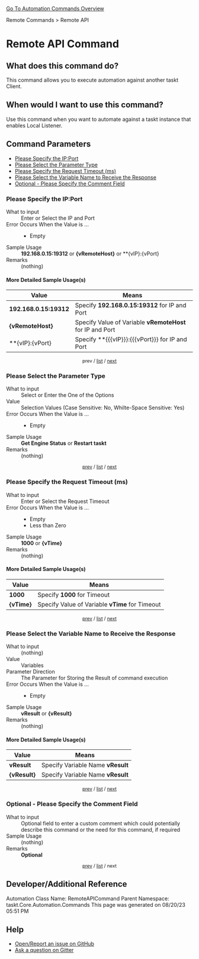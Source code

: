 <!--TITLE: Remote API Command -->
<!-- SUBTITLE: a command in the Remote Commands group. -->
[Go To Automation Commands Overview](/automation-commands.md)


Remote Commands &gt; Remote API


# Remote API Command


## What does this command do?
This command allows you to execute automation against another taskt Client.


## When would I want to use this command?
Use this command when you want to automate against a taskt instance that enables Local Listener.


<a id="param_list"></a>
## Command Parameters
- [Please Specify the IP:Port](#param_0)
- [Please Select the Parameter Type](#param_1)
- [Please Specify the Request Timeout (ms)](#param_2)
- [Please Select the Variable Name to Receive the Response](#param_3)
- [Optional - Please Specify the Comment Field](#param_4)


<a id="param_0"></a>
### Please Specify the IP:Port


<dl>
<dt>What to input</dt><dd>Enter or Select the IP and Port</dd>
<dt>Error Occurs When the Value is ...</dt><dd><ul>
<li>Empty</li>
</ul></dd>
<dt>Sample Usage</dt><dd><strong>192.168.0.15:19312</strong> or <strong>{vRemoteHost}</strong> or **{vIP}:{vPort}</dd>
<dt>Remarks</dt><dd>(nothing)</dd>
</dl>




#### More Detailed Sample Usage(s)
| Value | Means |
|---|---|
| <strong>192.168.0.15:19312</strong> | Specify **192.168.0.15:19312** for IP and Port |
| <strong>{vRemoteHost}</strong> | Specify Value of Variable **vRemoteHost** for IP and Port |
| **{vIP}:{vPort} | Specify **{{{vIP}}}:{{{vPort}}} for IP and Port |


<div style="font-size: 90%; text-align: center">


prev / [list](#param_list) / [next](#param_1)


</div>


<a id="param_1"></a>
### Please Select the Parameter Type


<dl>
<dt>What to input</dt><dd>Select or Enter the One of the Options</dd>
<dt>Value</dt><dd>Selection Values (Case Sensitive: No, Whilte-Space Sensitive: Yes)</dd>
<dt>Error Occurs When the Value is ...</dt><dd><ul>
<li>Empty</li>
</ul></dd>
<dt>Sample Usage</dt><dd><strong>Get Engine Status</strong> or  <strong>Restart taskt</strong></dd>
<dt>Remarks</dt><dd>(nothing)</dd>
</dl>




<div style="font-size: 90%; text-align: center">


[prev](#param_1) / [list](#param_list) / [next](#param_2)


</div>


<a id="param_2"></a>
### Please Specify the Request Timeout (ms)


<dl>
<dt>What to input</dt><dd>Enter or Select the Request Timeout</dd>
<dt>Error Occurs When the Value is ...</dt><dd><ul>
<li>Empty</li>
<li>Less than Zero</li>
</ul></dd>
<dt>Sample Usage</dt><dd><strong>1000</strong> or <strong>{vTime}</strong></dd>
<dt>Remarks</dt><dd>(nothing)</dd>
</dl>




#### More Detailed Sample Usage(s)
| Value | Means |
|---|---|
| <strong>1000</strong> | Specify **1000** for Timeout |
| <strong>{vTime}</strong> | Specify Value of Variable **vTime** for Timeout |


<div style="font-size: 90%; text-align: center">


[prev](#param_2) / [list](#param_list) / [next](#param_3)


</div>


<a id="param_3"></a>
### Please Select the Variable Name to Receive the Response


<dl>
<dt>What to input</dt><dd>(nothing)</dd>
<dt>Value</dt><dd>Variables</dd>
<dt>Parameter Direction</dt><dd>The Parameter for Storing the Result of command execution</dd>
<dt>Error Occurs When the Value is ...</dt><dd><ul>
<li>Empty</li>
</ul></dd>
<dt>Sample Usage</dt><dd><strong>vResult</strong> or <strong>{vResult}</strong></dd>
<dt>Remarks</dt><dd>(nothing)</dd>
</dl>




#### More Detailed Sample Usage(s)
| Value | Means |
|---|---|
| <strong>vResult</strong> | Specify Variable Name **vResult** |
| <strong>{vResult}</strong> | Specify Variable Name **vResult** |


<div style="font-size: 90%; text-align: center">


[prev](#param_3) / [list](#param_list) / [next](#param_4)


</div>


<a id="param_4"></a>
### Optional - Please Specify the Comment Field


<dl>
<dt>What to input</dt><dd>Optional field to enter a custom comment which could potentially describe this command or the need for this command, if required</dd>
<dt>Sample Usage</dt><dd>(nothing)</dd>
<dt>Remarks</dt><dd><strong>Optional</strong><br></dd>
</dl>




<div style="font-size: 90%; text-align: center">


[prev](#param_4) / [list](#param_list) / next


</div>


## Developer/Additional Reference
Automation Class Name: RemoteAPICommand
Parent Namespace: taskt.Core.Automation.Commands
This page was generated on 08/20/23 05:51 PM


## Help
- [Open/Report an issue on GitHub](https://github.com/rcktrncn/taskt/issues/new)
- [Ask a question on Gitter](https://gitter.im/taskt-rpa/Lobby)

